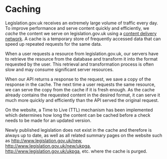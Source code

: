 # Caching

Legislation.gov.uk receives an extremely large volume of traffic every day. To improve performance and serve content quickly and efficiently, we _cache_ the content we serve on legislation.gov.uk using a [content delivery network](https://en.wikipedia.org/wiki/Content_delivery_network). A cache is a temporary store of frequently accessed data that can speed up repeated requests for the same data.

When a user requests a resource from legislation.gov.uk, our servers have to retrieve the resource from the database and transform it into the format requested by the user. This retrieval and transformation process is often slow and may consume significant server resources. 

When our API returns a response to the request, we save a copy of the response in the cache. The next time a user requests the same resource, we can serve the copy from the cache if it is fresh enough. As the cache already contains the requested content in the desired format, it can serve it much more quickly and efficiently than the API served the original request.

On the website, a Time to Live (TTL) mechanism has been implemented which determines how long the content can be cached before a check needs to be made for an updated version.

<!--TODO fill in details on TTL etc.-->

Newly published legislation does not exist in the cache and therefore is always up to date, as well as all related summary pages on the website such as http://www.legislation.gov.uk/new, http://www.legislation.gov.uk/new/ukpga, http://www.legislation.gov.uk/ukpga, etc. where the cache is purged. <!--TI 15/9/22: Not sure whether is this indeed the case? Also, which is the current caching strategy for publishing changes to existing legislation? Is the cache purged every time there is an update? -->